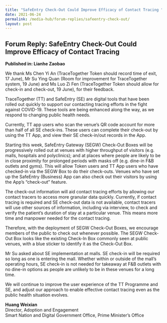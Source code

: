 ```yaml
---
title: "SafeEntry Check-Out Could Improve Efficacy of Contact Tracing "
date: 2021-06-24
permalink: /media-hub/forum-replies/safeentry-check-out/
layout: post
---
```

## Forum Reply: SafeEntry Check-Out Could Improve Efficacy of Contact Tracing
**Published in: Lianhe Zaobao**
 
We thank Ms Chen Yi An (TraceTogether Token should record time of exit, 17 June), Mr Su Ying Quan (Room for improvement for TraceTogether system, 19 June) and Ms Luo Zi Fen (TraceTogether Token should allow for check-in and check-out, 19 June), for their feedback.
 
TraceTogether (TT) and SafeEntry (SE) are digital tools that have been rolled out quickly to support our contacting tracing efforts in the fight against COVID-19. These tools are being enhanced along the way, as we respond to changing public health needs. 
 
Currently, TT app users who scan the venue’s QR code account for more than half of all SE check-ins. These users can complete their check-out by using the TT App, and view their SE check-in/out records in the App.
 
Starting this week, SafeEntry Gateway (SEGW) Check-Out Boxes will be progressively rolled out at venues with higher throughput of visitors (e.g. malls, hospitals and polyclinics); and at places where people are likely to be in close proximity for prolonged periods with masks off (e.g. dine-in F&B outlets and gyms). This will allow Token users and TT App users who have checked-in via the SEGW Box to do their check-outs. Venues who have set up the SafeEntry (Business) App can also check out their visitors by using the App’s “check-out” feature.
 
The check-out information will aid contact tracing efforts by allowing our contact tracers to access more granular data quickly. Currently, if contact tracing is required and SE check-out data is not available, contact tracers will use other sources of information, including via interview, to check and verify the patient’s duration of stay at a particular venue. This means more time and manpower needed for the contact tracing.
 
Therefore, with the deployment of SEGW Check-Out Boxes, we encourage members of the public to check out whenever possible. The SEGW Check-Out Box looks like the existing Check-In Box commonly seen at public venues, with a blue sticker to identify it as the Check-Out Box. 
 
Mr Su asked about SE implementation at malls. SE check-in will be required so long as one is entering the mall. Whether within or outside of the mall’s operating hours, SE check-in is not needed for takeaway at F&B outlets with no dine-in options as people are unlikely to be in these venues for a long time.
 
We will continue to improve the user experience of the TT Programme and SE, and adjust our approach to enable effective contact tracing even as the public health situation evolves.
 
**Huang Weixian**<br>
Director, Adoption and Engagement<br>
Smart Nation and Digital Government Office, Prime Minister’s Office